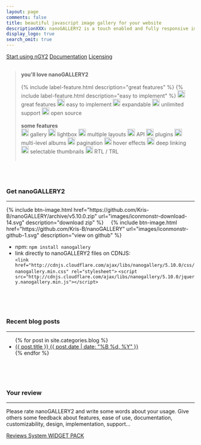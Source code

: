 ```yaml
---
layout: page
comments: false
title: beautiful javascript image gallery for your website
descriptionXXX: nanoGALLERY2 is a touch enabled and fully responsive image gallery with justified, cascading and grid layout.<br>It supports self hosted images and pulling in Flickr, Picasa and Google+ photo albums.
display_logo: true
search_omit: true
---
```


<script>
  $(document).ready(function () {

    jQuery("#nanoGalleryHead").css('visibility','visible').nanoGallery({
      //userID:'34858669@N00',kind:'flickr',
      //blackList:'doors|kampuchea|vietnam|thailand|laos|yunnan',
      
      kind: 'picasa',
      userID:'111186676244625461692',
      blackList:'profil|scrapbook|Forhomepage',
      
      //thumbnailWidth:300, thumbnailHeight:200,
      //thumbnailL1Width:'240C xs100C sm100C', thumbnailL1Height:'160C xs100C sm100C',
      thumbnailL1Width:'240 xs100C sm100C', thumbnailL1Height:'160 xs100C sm100C',
      thumbnailWidth:'auto', thumbnailHeight:'200 xs80 sm150 la250 xl290',
      thumbnailHoverEffect:[{'name':'imageScale150', 'duration':700},{'name':'labelAppear75', 'duration':400},{'name':'descriptionAppear', 'duration':1000}],
      
      //maxWidth:948,
      //thumbnailHoverEffect:'labelSlideUpTop,borderLighter',
      //thumbnailHoverEffect:'borderLighter',
      paginationMaxLinesPerPage:1,
      viewerDisplayLogo:true,
      photoSorting:'random',
      albumSorting:'random',
      imageTransition : 'slide',
      galleryToolbarWidthAligned:false,
      thumbnailLabel:{display:false,align:'center', position:'overImageOnMiddle'},
      thumbnailL1Label:{display:true,align:'center', position:'overImageOnMiddle'},
      touchAnimationL1: true,
      touchAnimation:false,
      i18n:{
        thumbnailImageDescription:'display photo', thumbnailImageDescription_FR:'afficher photo',
        thumbnailAlbumDescription:'display gallery', thumbnailAlbumDescription_FR:'afficher galerie'
      },
      viewerToolbar: { standard:'minimizeButton,pageCounter,playPauseButton,linkOriginalButton,label', autoMinimize:5000 },
      galleryFullpageButton:true,
      supportIE8: false,
      paginationDots: true,
      locationHash:true,
      breadcrumbAutoHideTopLevel:true
    });

  });  
</script>


<nav class="pagination" role="navigation">
<a markdown="0" class="btn" href="{{ site.url }}/quick-start/">Start using nGY2</a>
<a markdown="0" class="btn" href="{{ site.url }}/options/">Documentation</a>
<a markdown="0" class="btnGreen" href="{{ site.url }}/options/">Licensing</a>
</nav>

  
<br>

> <nav class="pagination" role="navigation">
> <b>you'll love nanoGALLERY2</b><br><br>
> {% include label-feature.html description="great features" %}
> {% include label-feature.html description="easy to implement" %}
> <img src="{{ site.url }}/images/iconmonstr-star-2.svg" width="20" height="20"> great features
> <img src="{{ site.url }}/images/iconmonstr-star-2.svg" width="20" height="20"> easy to implement
> <img src="{{ site.url }}/images/iconmonstr-star-2.svg" width="20" height="20"> expandable
> <img src="{{ site.url }}/images/iconmonstr-star-2.svg" width="20" height="20"> unlimited support
> <img src="{{ site.url }}/images/iconmonstr-star-2.svg" width="20" height="20"> open source
> <br><br>
> <b>some features</b><br>
> <img src="{{ site.url }}/images/iconmonstr-check-mark-12.svg" width="20" height="20"> gallery
> <img src="{{ site.url }}/images/iconmonstr-check-mark-12.svg" width="20" height="20"> lightbox
> <img src="{{ site.url }}/images/iconmonstr-check-mark-12.svg" width="20" height="20"> multiple layouts
> <img src="{{ site.url }}/images/iconmonstr-check-mark-12.svg" width="20" height="20"> API
> <img src="{{ site.url }}/images/iconmonstr-check-mark-12.svg" width="20" height="20"> plugins
> <img src="{{ site.url }}/images/iconmonstr-check-mark-12.svg" width="20" height="20"> multi-level albums
> <img src="{{ site.url }}/images/iconmonstr-check-mark-12.svg" width="20" height="20"> pagination
> <img src="{{ site.url }}/images/iconmonstr-check-mark-12.svg" width="20" height="20"> hover effects
> <img src="{{ site.url }}/images/iconmonstr-check-mark-12.svg" width="20" height="20"> deep linking
> <img src="{{ site.url }}/images/iconmonstr-check-mark-12.svg" width="20" height="20"> selectable thumbnails
> <img src="{{ site.url }}/images/iconmonstr-check-mark-12.svg" width="20" height="20"> RTL / TRL
> <br><br>
> </nav>

<br><br>

### Get nanoGALLERY2
---

<nav class="pagination" role="navigation">
  {% include btn-image.html href="https://github.com/Kris-B/nanoGALLERY/archive/v5.10.0.zip" url="images/iconmonstr-download-14.svg" description="download zip" %}
  &nbsp;&nbsp;&nbsp;
  {% include btn-image.html href="https://github.com/Kris-B/nanoGALLERY" url="images/iconmonstr-github-1.svg" description="view on github" %}
</nav>

* npm: `npm install nanogallery`  
* link directly to nanoGALLERY2 files on CDNJS:  
`<link href="http://cdnjs.cloudflare.com/ajax/libs/nanogallery/5.10.0/css/nanogallery.min.css" rel="stylesheet">`
`<script src="http://cdnjs.cloudflare.com/ajax/libs/nanogallery/5.10.0/jquery.nanogallery.min.js"></script>`

<br><br><br> 

### Recent blog posts
---

<ul class="post-list">
{% for post in site.categories.blog %} 
  <!-- <li><article><a href="{{ site.url }}{{ post.url }}">{{ post.title }} <span class="entry-date"><time datetime="{{ post.date | date_to_xmlschema }}">{{ post.date | date: "%B %d, %Y" }}</time></span>{% if post.excerpt %} <span class="excerpt">{{ post.excerpt }}</span>{% endif %}</a></article></li> -->
  <li><article><a href="{{ site.url }}{{ post.url }}">{{ post.title }} <span class="entry-date"><time datetime="{{ post.date | date_to_xmlschema }}">{{ post.date | date: "%B %d, %Y" }}</time></span></a></article></li>
{% endfor %}
</ul>
  
<br><br><br>

### Your review
---
Please rate nanoGALLERY2  and write some words about your usage. Give others some feedback about features, ease of use, documentation, customizability, design, implementation, support...

<div id="wpac-review"></div>
<script type="text/javascript">
wpac_init = window.wpac_init || [];
wpac_init.push({widget: 'Review', id: 223});
(function() {
    if ('WIDGETPACK_LOADED' in window) return;
    WIDGETPACK_LOADED = true;
    var mc = document.createElement('script');
    mc.type = 'text/javascript';
    mc.async = true;
    mc.src = 'https://app.widgetpack.com/widget.js';
    var s = document.getElementsByTagName('script')[0]; s.parentNode.insertBefore(mc, s.nextSibling);
})();
</script>
<a href="https://widgetpack.com" class="wpac-cr">Reviews System WIDGET PACK</a>

